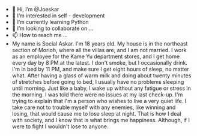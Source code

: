 - 👋 Hi, I’m @Joeskar
- 👀 I’m interested in self - development
- 🌱 I’m currently learning Python
- 💞️ I’m looking to collaborate on ...
- 📫 How to reach me ...
- My name is Social Askar. I'm 18 years old. My house is in the northeast section of Morioh, where all the villas are, and I am not married. I work as an employee for the Kame Yu department stores, and I get home every day by 8 PM at the latest. I don't smoke, but I occasionally drink. I'm in bed by 11 PM, and make sure I get eight hours of sleep, no matter what. After having a glass of warm milk and doing about twenty minutes of stretches before going to bed, I usually have no problems sleeping until morning. Just like a baby, I wake up without any fatigue or stress in the morning. I was told there were no issues at my last check-up. I'm trying to explain that I'm a person who wishes to live a very quiet life. I take care not to trouble myself with any enemies, like winning and losing, that would cause me to lose sleep at night. That is how I deal with society, and I know that is what brings me happiness. Although, if I were to fight I wouldn't lose to anyone.

<!---
Joeskar/Joeskar is a ✨ special ✨ repository because its `README.md` (this file) appears on your GitHub profile.
You can click the Preview link to take a look at your changes.
--->

